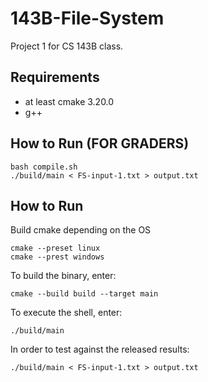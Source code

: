 # 143B-File-System
Project 1 for CS 143B class.

## Requirements
- at least cmake 3.20.0
- g++

## How to Run (FOR GRADERS)
```{bash}
bash compile.sh
./build/main < FS-input-1.txt > output.txt
```


## How to Run
Build cmake depending on the OS
```{bash}
cmake --preset linux
cmake --prest windows
```

To build the binary, enter:
```{bash}
cmake --build build --target main
```

To execute the shell, enter:
```{bash}
./build/main
```

In order to test against the released results:
```{bash}
./build/main < FS-input-1.txt > output.txt
```
